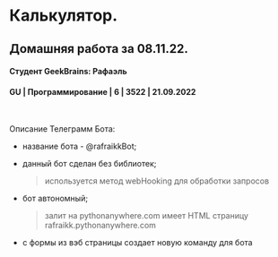 # Калькулятор. 
## Домашняя работа за 08.11.22.
#### Студент GeekBrains: Рафаэль
#### GU | Программирование | 6 | 3522 | 21.09.2022
<br>

Описание Телеграмм Бота:
* название бота - @rafraikkBot;
* данный бот сделан без библиотек;
    > используется метод webHooking для обработки запросов

* бот автономный;
    > залит на pythonanywhere.com 
    > имеет HTML страницу rafraikk.pythonanywhere.com

* с формы из вэб страницы создает новую команду для бота




    


